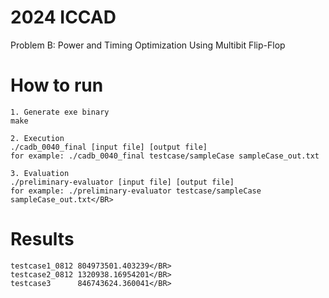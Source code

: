 # 2024 ICCAD</BR>
Problem B: Power and Timing Optimization Using Multibit Flip-Flop</BR>

# How to run</BR>
	1. Generate exe binary
	make
 
	2. Execution
	./cadb_0040_final [input file] [output file]
	for example: ./cadb_0040_final testcase/sampleCase sampleCase_out.txt
 
	3. Evaluation
	./preliminary-evaluator [input file] [output file]
	for example: ./preliminary-evaluator testcase/sampleCase sampleCase_out.txt</BR>

# Results</BR>
	testcase1_0812 804973501.403239</BR>
	testcase2_0812 1320938.16954201</BR>
	testcase3      846743624.360041</BR>

